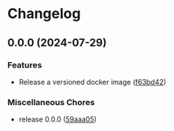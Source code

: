 # Changelog

## 0.0.0 (2024-07-29)


### Features

* Release a versioned docker image ([f63bd42](https://github.com/johnjaredprater/release-please-example/commit/f63bd429b8470ef6e28449d081de603d53fdee91))


### Miscellaneous Chores

* release 0.0.0 ([59aaa05](https://github.com/johnjaredprater/release-please-example/commit/59aaa050c802aaad518f42d54ceed3f3c8df224d))
